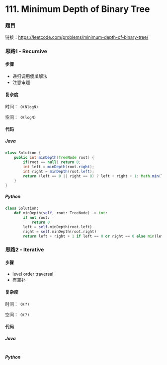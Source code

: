 

# 111. Minimum Depth of Binary Tree

### 题目

链接：https://leetcode.com/problems/minimum-depth-of-binary-tree/



### 思路1 - Recursive

#### 步骤

- 递归调用傻瓜解法
- 注意审题




#### 复杂度

时间：` O(NlogN)`

空间：` O(logN)` 



#### 代码

##### Java

```java
class Solution {
    public int minDepth(TreeNode root) {
        if(root == null) return 0;
        int left = minDepth(root.right);
        int right = minDepth(root.left);
        return (left == 0 || right == 0) ? left + right + 1: Math.min(left, right) + 1;
    }
}
```



##### Python

```python
class Solution:
    def minDepth(self, root: TreeNode) -> int:
        if not root:
            return 0
        left = self.minDepth(root.left)
        right = self.minDepth(root.right)
        return left + right + 1 if left == 0 or right == 0 else min(left, right) + 1
```



### 思路2 - Iterative

#### 步骤

- level order traversal
- 有空补




#### 复杂度

时间：` O(?)`

空间：` O(?)`



#### 代码

##### Java

```java

```



##### Python

```python

```

